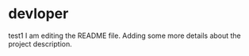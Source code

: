 # devloper
test1
I am editing the README file. Adding some more details about the project description.

